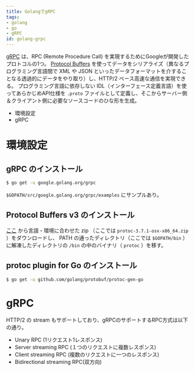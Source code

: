 ```yaml
---
title: GolangでgRPC
tags:
- golang
- go
- gRPC
id: golang-grpc
---
```


[gRPC](https://grpc.io/) は、RPC (Remote Procedure Call) を実現するためにGoogleが開発したプロトコルの1つ。
[Protocol Buffers](https://developers.google.com/protocol-buffers/) を使ってデータをシリアライズ（異なるプログラミング言語間で XML や JSON といったデータフォーマットを介することなる透過的にデータをやり取り）し、HTTP/2 ベース高速な通信を実現できる。
プログラミング言語に依存しない IDL（インターフェース定義言語）を使ってあらかじめAPI仕様を `.proto` ファイルとして定義し、そこからサーバー側＆クライアント側に必要なソースコードのひな形を生成。

- 環境設定
- gRPC

# 環境設定

## gRPC のインストール

``` bash
$ go get -u google.golang.org/grpc
```

`$GOPATH/src/google.golang.org/grpc/examples` にサンプルあり。

## Protocol Buffers v3 のインストール

[ここ](https://github.com/protocolbuffers/protobuf/releases) から言語・環境に合わせた zip （ここでは `protoc-3.7.1-osx-x86_64.zip` ）をダウンロードし、 PATH の通ったディレクトリ（ここでは `$GOPATH/bin` ）に解凍したディレクトリの `/bin` の中のバイナリ（ `protoc` ）を移す。

## protoc plugin for Go のインストール

``` bash
$ go get -u github.com/golang/protobuf/protoc-gen-go
```

# gRPC

HTTP/2 の stream もサポートしており、gRPCのサポートするRPC方式は以下の通り。

- Unary RPC (1リクエスト1レスポンス)
- Server streaming RPC (１つのリクエストに複数レスポンス)
- Client streaming RPC (複数のリクエストに一つのレスポンス)
- Bidirectional streaming RPC(双方向)